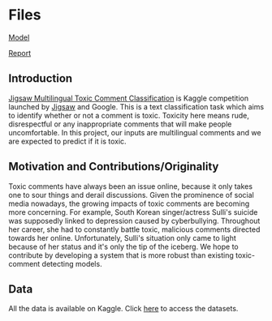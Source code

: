 # Files

[Model](https://github.com/jchn122/Projects/blob/master/Jigsaw_Toxic_Comments/jigsaw-multilingual-toxic-comment-classification.ipynb)

[Report](https://github.com/jchn122/Projects/blob/master/Jigsaw_Toxic_Comments/Jigsaw%20Multilingual%20Toxic%20Comment%20Classification.pdf)

## Introduction

[Jigsaw Multilingual Toxic Comment Classification](https://www.kaggle.com/c/jigsaw-multilingual-toxic-comment-classification/overview/description) is Kaggle competition launched by [Jigsaw](https://jigsaw.google.com/) and Google. This is a text classification task which aims to identify whether or not a comment is toxic. Toxicity here means rude, disrespectful or any inappropriate comments that will make people uncomfortable. In this project, our inputs are multilingual comments and we are expected to predict if it is toxic.

## Motivation and Contributions/Originality
Toxic comments have always been an issue online, because it only takes one to sour things and derail discussions. Given the prominence of social media nowadays, the growing impacts of toxic comments are becoming more concerning. For example, South Korean singer/actress Sulli's suicide was supposedly linked to depression caused by cyberbullying. Throughout her career, she had to constantly battle toxic, malicious comments directed towards her online. Unfortunately, Sulli's situation only came to light because of her status and it's only the tip of the iceberg. We hope to contribute by developing a system that is more robust than existing toxic-comment detecting models.

## Data

All the data is available on Kaggle. Click [here](https://www.kaggle.com/c/jigsaw-multilingual-toxic-comment-classification/data) to access the datasets.
